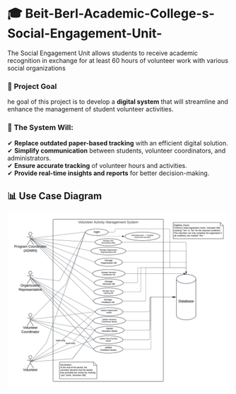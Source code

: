 # 🎓 Beit-Berl-Academic-College-s-Social-Engagement-Unit-

The Social Engagement Unit allows students to receive academic recognition
 in exchange for at least 60 hours of volunteer work with various social
 organizations
 
### 🎯 **Project Goal** 
he goal of this project is to develop a **digital system** that will streamline and enhance the management of student volunteer activities.  


### 🚀 **The System Will:**  
✔ **Replace outdated paper-based tracking** with an efficient digital solution.  
✔ **Simplify communication** between students, volunteer coordinators, and administrators.  
✔ **Ensure accurate tracking** of volunteer hours and activities.  
✔ **Provide real-time insights and reports** for better decision-making.




## 📊 Use Case Diagram
![Use Case Diagram](use_case_diagram.png)
